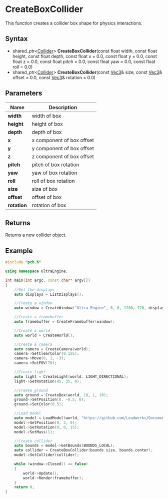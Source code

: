 # CreateBoxCollider #
This function creates a collider box shape for physics interactions.

## Syntax ##
- shared_ptr<[Collider](Collision.md)> **CreateBoxCollider**(const float width, const float height, const float depth, const float x = 0.0, const float y = 0.0, const float z = 0.0, const float pitch = 0.0, const float yaw = 0.0, const float roll = 0.0)
- shared_ptr<[Collider](Collision.md)> **CreateBoxCollider**(const [Vec3](Vec3.md)& size, const [Vec3](Vec3.md)& offset = 0.0, const [Vec3](Vec3.md)& rotation = 0.0)

## Parameters ##
| Name | Description |
|---|----|
|**width**|width of box|
|**height**|height of box|
|**depth**|depth of box|
|**x**|x component of box offset|
|**y**|y component of box offset|
|**z**|z component of box offset|
|**pitch**|pitch of box rotation|
|**yaw**|yaw of box rotation|
|**roll**|roll of box rotation|
|**size**|size of box|
|**offset**|offset of box|
|**rotation**|rotation of box|

## Returns ##
Returns a new collider object.

## Example ##
```c++
#include "pch.h"

using namespace UltraEngine;

int main(int argc, const char* argv[])
{
    //Get the displays
    auto displays = ListDisplays();

    //Create a window
    auto window = CreateWindow("Ultra Engine", 0, 0, 1280, 720, displays[0], WINDOW_CENTER | WINDOW_TITLEBAR);

    //Create a framebuffer
    auto framebuffer = CreateFramebuffer(window);

    //Create a world
    auto world = CreateWorld();

    //Create a camera
    auto camera = CreateCamera(world);
    camera->SetClearColor(0.125);
    camera->Move(0, 1, -3);
    camera->SetFOV(70);

    //Create light
    auto light = CreateLight(world, LIGHT_DIRECTIONAL);
    light->SetRotation(45, 35, 0);

    //Create ground
    auto ground = CreateBox(world, 10, 1, 10);
    ground->SetPosition(0, -0.5, 0);
    ground->SetColor(0.5);

    //Load model
    auto model = LoadModel(world, "https://github.com/Leadwerks/Documentation/raw/master/Assets/Models/Containers/crate01.glb");
    model->SetPosition(0, 3, 0);
    model->SetRotation(0, 0, 15);
    model->SetMass(1);

    //Create collider
    auto bounds = model->GetBounds(BOUNDS_LOCAL);
    auto collider = CreateBoxCollider(bounds.size, bounds.center);
    model->SetCollider(collider);

    while (window->Closed() == false)
    {
        world->Update();
        world->Render(framebuffer);
    }
    return 0;
}
```